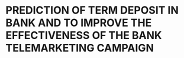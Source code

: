 # PREDICTION OF TERM DEPOSIT IN BANK AND TO IMPROVE THE EFFECTIVENESS OF THE BANK TELEMARKETING CAMPAIGN


